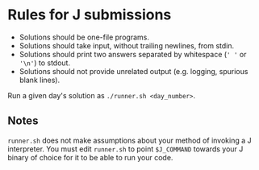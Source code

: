 # Rules for J submissions

- Solutions should be one-file programs.
- Solutions should take input, without trailing newlines, from stdin.
- Solutions should print two answers separated by whitespace (`' '` or `'\n'`) to stdout.
- Solutions should not provide unrelated output (e.g. logging, spurious blank lines).

Run a given day's solution as `./runner.sh <day_number>`.

## Notes
`runner.sh` does not make assumptions about your method of invoking a J interpreter. You must edit `runner.sh` to point `$J_COMMAND` towards your J binary of choice for it to be able to run your code.
